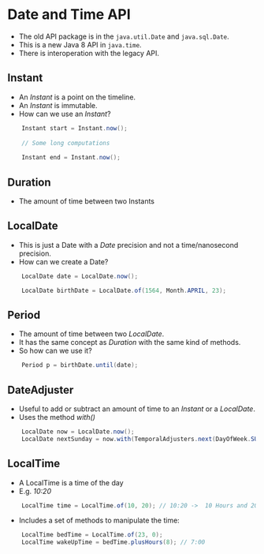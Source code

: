 # Date and Time API

* The old API package is in the `java.util.Date` and `java.sql.Date`.
* This is a new Java 8 API in `java.time`.
* There is interoperation with the legacy API.

## Instant

* An _Instant_ is a point on the timeline.
* An _Instant_ is immutable.
* How can we use an _Instant_?
```java
    Instant start = Instant.now();
    
    // Some long computations
    
    Instant end = Instant.now();
```

## Duration

* The amount of time between two Instants

## LocalDate

* This is just a Date with a _Date_ precision and not a time/nanosecond precision.
* How can we create a Date?
```java
    LocalDate date = LocalDate.now();

    LocalDate birthDate = LocalDate.of(1564, Month.APRIL, 23);
```

## Period

* The amount of time between two _LocalDate_.
* It has the same concept as _Duration_ with the same kind of methods.
* So how can we use it?
```java
    Period p = birthDate.until(date);
```

## DateAdjuster

* Useful to add or subtract an amount of time to an _Instant_ or a _LocalDate_.
* Uses the method _with()_
```java
    LocalDate now = LocalDate.now();
    LocalDate nextSunday = now.with(TemporalAdjusters.next(DayOfWeek.SUNDAY));
```

## LocalTime
* A LocalTime is a time of the day
* E.g. _10:20_
```java
    LocalTime time = LocalTime.of(10, 20); // 10:20 ->  10 Hours and 20 Minutes
```
* Includes a set of methods to manipulate the time:
```java
    LocalTime bedTime = LocalTime.of(23, 0);
    LocalTime wakeUpTime = bedTime.plusHours(8); // 7:00
```